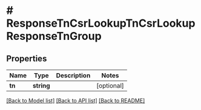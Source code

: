 # # ResponseTnCsrLookupTnCsrLookupResponseTnGroup

## Properties

Name | Type | Description | Notes
------------ | ------------- | ------------- | -------------
**tn** | **string** |  | [optional]

[[Back to Model list]](../../README.md#models) [[Back to API list]](../../README.md#endpoints) [[Back to README]](../../README.md)
